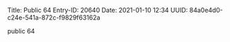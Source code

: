 Title: Public 64
Entry-ID: 20640
Date: 2021-01-10 12:34
UUID: 84a0e4d0-c24e-541a-872c-f9829f63162a

public 64
